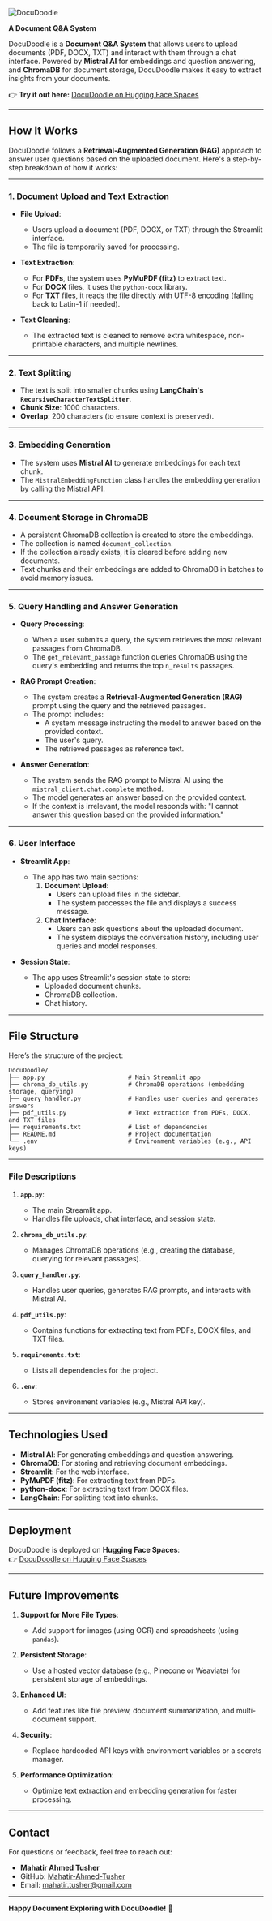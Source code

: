  
![DocuDoodle](https://github.com/user-attachments/assets/d2dc0478-cdf4-49a2-b45f-cbda8d625e08)

**A Document Q&A System**  

DocuDoodle is a **Document Q&A System** that allows users to upload documents (PDF, DOCX, TXT) and interact with them through a chat interface. Powered by **Mistral AI** for embeddings and question answering, and **ChromaDB** for document storage, DocuDoodle makes it easy to extract insights from your documents.  

👉 **Try it out here:** [DocuDoodle on Hugging Face Spaces](https://huggingface.co/spaces/MahatirTusher/DocuDoodle)  

---

## **How It Works**  

DocuDoodle follows a **Retrieval-Augmented Generation (RAG)** approach to answer user questions based on the uploaded document. Here's a step-by-step breakdown of how it works:  

---

### **1. Document Upload and Text Extraction**  
- **File Upload**:  
  - Users upload a document (PDF, DOCX, or TXT) through the Streamlit interface.  
  - The file is temporarily saved for processing.  

- **Text Extraction**:  
  - For **PDFs**, the system uses **PyMuPDF (fitz)** to extract text.  
  - For **DOCX** files, it uses the `python-docx` library.  
  - For **TXT** files, it reads the file directly with UTF-8 encoding (falling back to Latin-1 if needed).  

- **Text Cleaning**:  
  - The extracted text is cleaned to remove extra whitespace, non-printable characters, and multiple newlines.  

---

### **2. Text Splitting**  
- The text is split into smaller chunks using **LangChain's `RecursiveCharacterTextSplitter`**.  
- **Chunk Size**: 1000 characters.  
- **Overlap**: 200 characters (to ensure context is preserved).  

---

### **3. Embedding Generation**  
- The system uses **Mistral AI** to generate embeddings for each text chunk.  
- The `MistralEmbeddingFunction` class handles the embedding generation by calling the Mistral API.  

---

### **4. Document Storage in ChromaDB**  
- A persistent ChromaDB collection is created to store the embeddings.  
- The collection is named `document_collection`.  
- If the collection already exists, it is cleared before adding new documents.  
- Text chunks and their embeddings are added to ChromaDB in batches to avoid memory issues.  

---

### **5. Query Handling and Answer Generation**  
- **Query Processing**:  
  - When a user submits a query, the system retrieves the most relevant passages from ChromaDB.  
  - The `get_relevant_passage` function queries ChromaDB using the query's embedding and returns the top `n_results` passages.  

- **RAG Prompt Creation**:  
  - The system creates a **Retrieval-Augmented Generation (RAG)** prompt using the query and the retrieved passages.  
  - The prompt includes:  
    - A system message instructing the model to answer based on the provided context.  
    - The user's query.  
    - The retrieved passages as reference text.  

- **Answer Generation**:  
  - The system sends the RAG prompt to Mistral AI using the `mistral_client.chat.complete` method.  
  - The model generates an answer based on the provided context.  
  - If the context is irrelevant, the model responds with: "I cannot answer this question based on the provided information."  

---

### **6. User Interface**  
- **Streamlit App**:  
  - The app has two main sections:  
    1. **Document Upload**:  
       - Users can upload files in the sidebar.  
       - The system processes the file and displays a success message.  
    2. **Chat Interface**:  
       - Users can ask questions about the uploaded document.  
       - The system displays the conversation history, including user queries and model responses.  

- **Session State**:  
  - The app uses Streamlit's session state to store:  
    - Uploaded document chunks.  
    - ChromaDB collection.  
    - Chat history.  

---

## **File Structure**  

Here’s the structure of the project:  

```
DocuDoodle/
├── app.py                       # Main Streamlit app
├── chroma_db_utils.py           # ChromaDB operations (embedding storage, querying)
├── query_handler.py             # Handles user queries and generates answers
├── pdf_utils.py                 # Text extraction from PDFs, DOCX, and TXT files
├── requirements.txt             # List of dependencies
├── README.md                    # Project documentation
└── .env                         # Environment variables (e.g., API keys)
```

---

### **File Descriptions**  

1. **`app.py`**:  
   - The main Streamlit app.  
   - Handles file uploads, chat interface, and session state.  

2. **`chroma_db_utils.py`**:  
   - Manages ChromaDB operations (e.g., creating the database, querying for relevant passages).  

3. **`query_handler.py`**:  
   - Handles user queries, generates RAG prompts, and interacts with Mistral AI.  

4. **`pdf_utils.py`**:  
   - Contains functions for extracting text from PDFs, DOCX files, and TXT files.  

5. **`requirements.txt`**:  
   - Lists all dependencies for the project.  

6. **`.env`**:  
   - Stores environment variables (e.g., Mistral API key).  

---

## **Technologies Used**  
- **Mistral AI**: For generating embeddings and question answering.  
- **ChromaDB**: For storing and retrieving document embeddings.  
- **Streamlit**: For the web interface.  
- **PyMuPDF (fitz)**: For extracting text from PDFs.  
- **python-docx**: For extracting text from DOCX files.  
- **LangChain**: For splitting text into chunks.  

---

## **Deployment**  
DocuDoodle is deployed on **Hugging Face Spaces**:  
👉 [DocuDoodle on Hugging Face Spaces](https://huggingface.co/spaces/MahatirTusher/DocuDoodle)  

---

## **Future Improvements**  
1. **Support for More File Types**:  
   - Add support for images (using OCR) and spreadsheets (using `pandas`).  

2. **Persistent Storage**:  
   - Use a hosted vector database (e.g., Pinecone or Weaviate) for persistent storage of embeddings.  

3. **Enhanced UI**:  
   - Add features like file preview, document summarization, and multi-document support.  

4. **Security**:  
   - Replace hardcoded API keys with environment variables or a secrets manager.  

5. **Performance Optimization**:  
   - Optimize text extraction and embedding generation for faster processing.  

---

## **Contact**  
For questions or feedback, feel free to reach out:  
- **Mahatir Ahmed Tusher**  
- GitHub: [Mahatir-Ahmed-Tusher](https://github.com/Mahatir-Ahmed-Tusher)  
- Email: [mahatir.tusher@gmail.com](mailto:mahatir.tusher@gmail.com)  

---

**Happy Document Exploring with DocuDoodle!** 🚀
